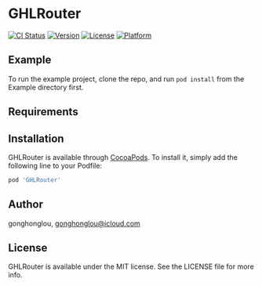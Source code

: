 # GHLRouter

[![CI Status](https://img.shields.io/travis/gonghonglou/GHLRouter.svg?style=flat)](https://travis-ci.org/gonghonglou/GHLRouter)
[![Version](https://img.shields.io/cocoapods/v/GHLRouter.svg?style=flat)](https://cocoapods.org/pods/GHLRouter)
[![License](https://img.shields.io/cocoapods/l/GHLRouter.svg?style=flat)](https://cocoapods.org/pods/GHLRouter)
[![Platform](https://img.shields.io/cocoapods/p/GHLRouter.svg?style=flat)](https://cocoapods.org/pods/GHLRouter)

## Example

To run the example project, clone the repo, and run `pod install` from the Example directory first.

## Requirements

## Installation

GHLRouter is available through [CocoaPods](https://cocoapods.org). To install
it, simply add the following line to your Podfile:

```ruby
pod 'GHLRouter'
```

## Author

gonghonglou, gonghonglou@icloud.com

## License

GHLRouter is available under the MIT license. See the LICENSE file for more info.
